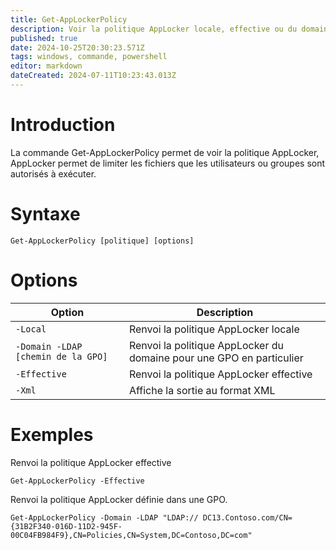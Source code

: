 ```yaml
---
title: Get-AppLockerPolicy
description: Voir la politique AppLocker locale, effective ou du domaine
published: true
date: 2024-10-25T20:30:23.571Z
tags: windows, commande, powershell
editor: markdown
dateCreated: 2024-07-11T10:23:43.013Z
---
```


# Introduction

La commande Get-AppLockerPolicy permet de voir la politique AppLocker, AppLocker permet de limiter les fichiers que les utilisateurs ou groupes sont autorisés à exécuter.

# Syntaxe

`Get-AppLockerPolicy [politique] [options]`

# Options

| Option                             | Description                                                          |
| ---------------------------------- | -------------------------------------------------------------------- |
| `-Local`                           | Renvoi la politique AppLocker locale                                 |
| `-Domain -LDAP [chemin de la GPO]` | Renvoi la politique AppLocker du domaine pour une GPO en particulier |
| `-Effective`                       | Renvoi la politique AppLocker effective                              |
| `-Xml`                             | Affiche la sortie au format XML                                      |

# Exemples

Renvoi la politique AppLocker effective

`Get-AppLockerPolicy -Effective`

Renvoi la politique AppLocker définie dans une GPO.

`Get-AppLockerPolicy -Domain -LDAP "LDAP:// DC13.Contoso.com/CN={31B2F340-016D-11D2-945F-00C04FB984F9},CN=Policies,CN=System,DC=Contoso,DC=com"`

